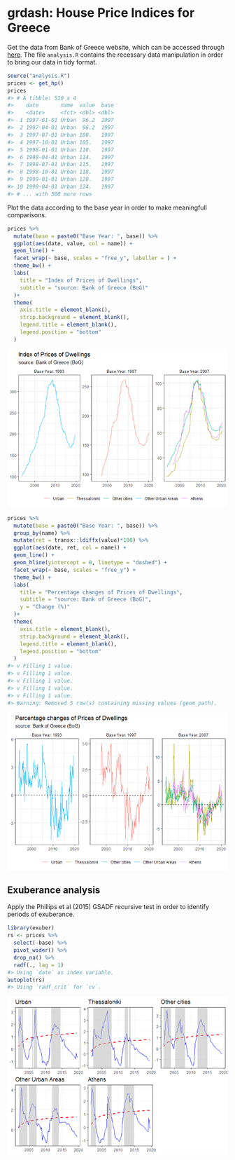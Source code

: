 
<!-- README.md is generated from README.Rmd. Please edit that file -->

# grdash: House Price Indices for Greece

<!-- badges: start -->
<!-- badges: end -->

Get the data from Bank of Greece website, which can be accessed through
[here](https://www.bankofgreece.gr/en/statistics/real-estate-market/residential-and-commercial-property-price-indices-and-other-short-term-indices).
The file `analysis.R` contains the recessary data manipulation in order
to bring our data in tidy format.

``` r
source("analysis.R")
prices <- get_hp()
prices
#> # A tibble: 510 x 4
#>    date       name  value  base
#>    <date>     <fct> <dbl> <dbl>
#>  1 1997-01-01 Urban  96.2  1997
#>  2 1997-04-01 Urban  98.2  1997
#>  3 1997-07-01 Urban 100.   1997
#>  4 1997-10-01 Urban 105.   1997
#>  5 1998-01-01 Urban 110.   1997
#>  6 1998-04-01 Urban 114.   1997
#>  7 1998-07-01 Urban 115.   1997
#>  8 1998-10-01 Urban 118.   1997
#>  9 1999-01-01 Urban 120.   1997
#> 10 1999-04-01 Urban 124.   1997
#> # ... with 500 more rows
```

Plot the data according to the base year in order to make meaningfull
comparisons.

``` r
prices %>% 
  mutate(base = paste0("Base Year: ", base)) %>% 
  ggplot(aes(date, value, col = name)) +
  geom_line() +
  facet_wrap(~ base, scales = "free_y", labeller = ) +
  theme_bw() +
  labs(
    title = "Index of Prices of Dwellings",
    subtitle = "source: Bank of Greece (BoG)"
  )+
  theme(
    axis.title = element_blank(),
    strip.background = element_blank(),
    legend.title = element_blank(),
    legend.position = "bottom"
  )
```

![](README_files/figure-gfm/plot-1.png)<!-- -->

``` r
prices %>% 
  mutate(base = paste0("Base Year: ", base)) %>% 
  group_by(name) %>% 
  mutate(ret = transx::ldiffx(value)*100) %>% 
  ggplot(aes(date, ret, col = name)) +
  geom_line() +
  geom_hline(yintercept = 0, linetype = "dashed") +
  facet_wrap(~ base, scales = "free_y") +
  theme_bw() +
  labs(
    title = "Percentage changes of Prices of Dwellings",
    subtitle = "source: Bank of Greece (BoG)",
    y = "Change (%)"
  )+
  theme(
    axis.title = element_blank(),
    strip.background = element_blank(),
    legend.title = element_blank(),
    legend.position = "bottom"
  )
#> v Filling 1 value.
#> v Filling 1 value.
#> v Filling 1 value.
#> v Filling 1 value.
#> v Filling 1 value.
#> Warning: Removed 5 row(s) containing missing values (geom_path).
```

![](README_files/figure-gfm/plot-ret-1.png)<!-- -->

## Exuberance analysis

Apply the Phillips et al (2015) GSADF recursive test in order to
identify periods of exuberance.

``` r
library(exuber)
rs <- prices %>% 
  select(-base) %>% 
  pivot_wider() %>% 
  drop_na() %>% 
  radf(., lag = 1)
#> Using `date` as index variable.
autoplot(rs)
#> Using `radf_crit` for `cv`.
```

![](README_files/figure-gfm/exuberance-1.png)<!-- -->

